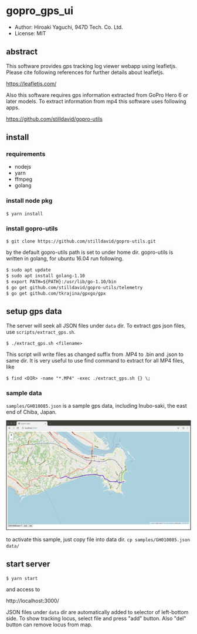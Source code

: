# gopro_gps_ui

- Author: Hiroaki Yaguchi, 947D Tech. Co. Ltd.
- License: MIT

## abstract

This software provides gps tracking log viewer webapp using leafletjs.
Please cite following references for further details about leafletjs.

https://leafletjs.com/

Also this software requires gps information extracted from GoPro Hero 6 or later models.
To extract information from mp4 this software uses following apps.

https://github.com/stilldavid/gopro-utils

## install

### requirements

- nodejs
- yarn
- ffmpeg
- golang

### install node pkg

```
$ yarn install
```

### install gopro-utils

```
$ git clone https://github.com/stilldavid/gopro-utils.git
```

by the default gopro-utils path is set to under home dir.
gopro-utils is written in golang, for ubuntu 16.04 run following.

```
$ sudo apt update
$ sudo apt install golang-1.10
$ export PATH=${PATH}:/usr/lib/go-1.10/bin
$ go get github.com/stilldavid/gopro-utils/telemetry
$ go get github.com/tkrajina/gpxgo/gpx
```

## setup gps data

The server will seek all JSON files under `data` dir.
To extract gps json files, use `scripts/extract_gps.sh`.

```
$ ./extract_gps.sh <filename>
```

This script will write files as changed suffix from .MP4 to .bin and .json to same dir.
It is very useful to use find command to extract for all MP4 files, like

```
$ find <DIR> -name "*.MP4" -exec ./extract_gps.sh {} \;
```

### sample data

`samples/GH010085.json` is a sample gps data, including Inubo-saki, the east end of Chiba, Japan.

![sample data](samples/GH010085.jpg)

to activate this sample, just copy file into data dir. `cp samples/GH010085.json data/`

## start server

```
$ yarn start
```

and access to

http://localhost:3000/

JSON files under `data` dir are automatically added to selector of left-bottom side.
To show tracking locus, select file and press "add" button.
Also "del" button can remove locus from map.
